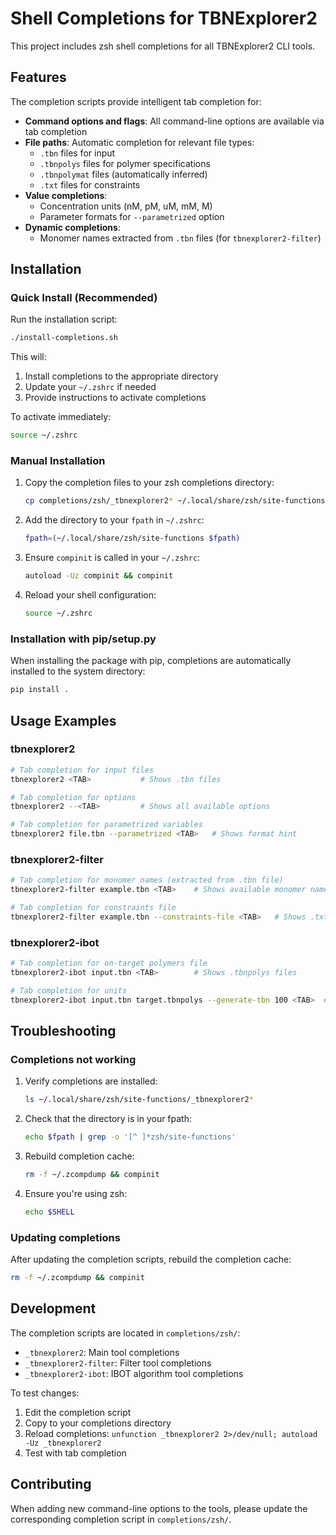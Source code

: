 # Shell Completions for TBNExplorer2

This project includes zsh shell completions for all TBNExplorer2 CLI tools.

## Features

The completion scripts provide intelligent tab completion for:

- **Command options and flags**: All command-line options are available via tab completion
- **File paths**: Automatic completion for relevant file types:
  - `.tbn` files for input
  - `.tbnpolys` files for polymer specifications
  - `.tbnpolymat` files (automatically inferred)
  - `.txt` files for constraints
- **Value completions**: 
  - Concentration units (nM, pM, uM, mM, M)
  - Parameter formats for `--parametrized` option
- **Dynamic completions**:
  - Monomer names extracted from `.tbn` files (for `tbnexplorer2-filter`)

## Installation

### Quick Install (Recommended)

Run the installation script:

```bash
./install-completions.sh
```

This will:
1. Install completions to the appropriate directory
2. Update your `~/.zshrc` if needed
3. Provide instructions to activate completions

To activate immediately:
```bash
source ~/.zshrc
```

### Manual Installation

1. Copy the completion files to your zsh completions directory:
   ```bash
   cp completions/zsh/_tbnexplorer2* ~/.local/share/zsh/site-functions/
   ```

2. Add the directory to your `fpath` in `~/.zshrc`:
   ```bash
   fpath=(~/.local/share/zsh/site-functions $fpath)
   ```

3. Ensure `compinit` is called in your `~/.zshrc`:
   ```bash
   autoload -Uz compinit && compinit
   ```

4. Reload your shell configuration:
   ```bash
   source ~/.zshrc
   ```

### Installation with pip/setup.py

When installing the package with pip, completions are automatically installed to the system directory:

```bash
pip install .
```

## Usage Examples

### tbnexplorer2
```bash
# Tab completion for input files
tbnexplorer2 <TAB>           # Shows .tbn files

# Tab completion for options
tbnexplorer2 --<TAB>         # Shows all available options

# Tab completion for parametrized variables
tbnexplorer2 file.tbn --parametrized <TAB>   # Shows format hint
```

### tbnexplorer2-filter
```bash
# Tab completion for monomer names (extracted from .tbn file)
tbnexplorer2-filter example.tbn <TAB>    # Shows available monomer names

# Tab completion for constraints file
tbnexplorer2-filter example.tbn --constraints-file <TAB>   # Shows .txt files
```

### tbnexplorer2-ibot
```bash
# Tab completion for on-target polymers file
tbnexplorer2-ibot input.tbn <TAB>        # Shows .tbnpolys files

# Tab completion for units
tbnexplorer2-ibot input.tbn target.tbnpolys --generate-tbn 100 <TAB>  # Shows unit options
```

## Troubleshooting

### Completions not working

1. Verify completions are installed:
   ```bash
   ls ~/.local/share/zsh/site-functions/_tbnexplorer2*
   ```

2. Check that the directory is in your fpath:
   ```bash
   echo $fpath | grep -o '[^ ]*zsh/site-functions'
   ```

3. Rebuild completion cache:
   ```bash
   rm -f ~/.zcompdump && compinit
   ```

4. Ensure you're using zsh:
   ```bash
   echo $SHELL
   ```

### Updating completions

After updating the completion scripts, rebuild the completion cache:
```bash
rm -f ~/.zcompdump && compinit
```

## Development

The completion scripts are located in `completions/zsh/`:
- `_tbnexplorer2`: Main tool completions
- `_tbnexplorer2-filter`: Filter tool completions  
- `_tbnexplorer2-ibot`: IBOT algorithm tool completions

To test changes:
1. Edit the completion script
2. Copy to your completions directory
3. Reload completions: `unfunction _tbnexplorer2 2>/dev/null; autoload -Uz _tbnexplorer2`
4. Test with tab completion

## Contributing

When adding new command-line options to the tools, please update the corresponding completion script in `completions/zsh/`.